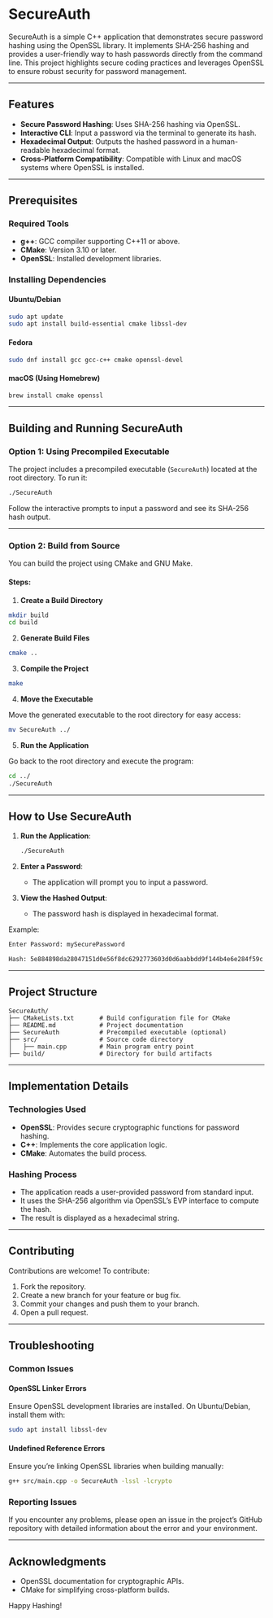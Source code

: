 # SecureAuth

SecureAuth is a simple C++ application that demonstrates secure password hashing using the OpenSSL library. It implements SHA-256 hashing and provides a user-friendly way to hash passwords directly from the command line. This project highlights secure coding practices and leverages OpenSSL to ensure robust security for password management.

---

## Features

- **Secure Password Hashing**: Uses SHA-256 hashing via OpenSSL.
- **Interactive CLI**: Input a password via the terminal to generate its hash.
- **Hexadecimal Output**: Outputs the hashed password in a human-readable hexadecimal format.
- **Cross-Platform Compatibility**: Compatible with Linux and macOS systems where OpenSSL is installed.

---

## Prerequisites

### Required Tools
- **g++**: GCC compiler supporting C++11 or above.
- **CMake**: Version 3.10 or later.
- **OpenSSL**: Installed development libraries.

### Installing Dependencies

#### Ubuntu/Debian
```bash
sudo apt update
sudo apt install build-essential cmake libssl-dev
```

#### Fedora
```bash
sudo dnf install gcc gcc-c++ cmake openssl-devel
```

#### macOS (Using Homebrew)
```bash
brew install cmake openssl
```

---

## Building and Running SecureAuth

### Option 1: Using Precompiled Executable

The project includes a precompiled executable (`SecureAuth`) located at the root directory. To run it:

```bash
./SecureAuth
```

Follow the interactive prompts to input a password and see its SHA-256 hash output.

---

### Option 2: Build from Source

You can build the project using CMake and GNU Make.

#### Steps:

1. **Create a Build Directory**

```bash
mkdir build
cd build
```

2. **Generate Build Files**

```bash
cmake ..
```

3. **Compile the Project**

```bash
make
```

4. **Move the Executable**

Move the generated executable to the root directory for easy access:

```bash
mv SecureAuth ../
```

5. **Run the Application**

Go back to the root directory and execute the program:

```bash
cd ../
./SecureAuth
```

---

## How to Use SecureAuth

1. **Run the Application**:
   ```bash
   ./SecureAuth
   ```

2. **Enter a Password**:
   - The application will prompt you to input a password.

3. **View the Hashed Output**:
   - The password hash is displayed in hexadecimal format.

Example:
```bash
Enter Password: mySecurePassword

Hash: 5e884898da28047151d0e56f8dc6292773603d0d6aabbdd9f144b4e6e284f59c
```

---

## Project Structure

```plaintext
SecureAuth/
├── CMakeLists.txt       # Build configuration file for CMake
├── README.md            # Project documentation
├── SecureAuth           # Precompiled executable (optional)
├── src/                 # Source code directory
│   ├── main.cpp         # Main program entry point
├── build/               # Directory for build artifacts
```

---

## Implementation Details

### Technologies Used
- **OpenSSL**: Provides secure cryptographic functions for password hashing.
- **C++**: Implements the core application logic.
- **CMake**: Automates the build process.

### Hashing Process
- The application reads a user-provided password from standard input.
- It uses the SHA-256 algorithm via OpenSSL’s EVP interface to compute the hash.
- The result is displayed as a hexadecimal string.

---

## Contributing

Contributions are welcome! To contribute:

1. Fork the repository.
2. Create a new branch for your feature or bug fix.
3. Commit your changes and push them to your branch.
4. Open a pull request.

---


## Troubleshooting

### Common Issues

#### OpenSSL Linker Errors
Ensure OpenSSL development libraries are installed. On Ubuntu/Debian, install them with:
```bash
sudo apt install libssl-dev
```

#### Undefined Reference Errors
Ensure you’re linking OpenSSL libraries when building manually:
```bash
g++ src/main.cpp -o SecureAuth -lssl -lcrypto
```

### Reporting Issues
If you encounter any problems, please open an issue in the project’s GitHub repository with detailed information about the error and your environment.

---

## Acknowledgments
- OpenSSL documentation for cryptographic APIs.
- CMake for simplifying cross-platform builds.

Happy Hashing!

